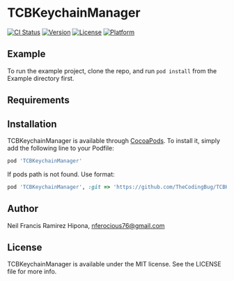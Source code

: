 # TCBKeychainManager

[![CI Status](https://img.shields.io/travis/TCBKeychainManager/TCBKeychainManager.svg?style=flat)](https://travis-ci.org/TCBKeychainManager/TCBKeychainManager)
[![Version](https://img.shields.io/cocoapods/v/TCBKeychainManager.svg?style=flat)](https://cocoapods.org/pods/TCBKeychainManager)
[![License](https://img.shields.io/cocoapods/l/TCBKeychainManager.svg?style=flat)](https://cocoapods.org/pods/TCBKeychainManager)
[![Platform](https://img.shields.io/cocoapods/p/TCBKeychainManager.svg?style=flat)](https://cocoapods.org/pods/TCBKeychainManager)

## Example

To run the example project, clone the repo, and run `pod install` from the Example directory first.

## Requirements

## Installation

TCBKeychainManager is available through [CocoaPods](https://cocoapods.org). To install
it, simply add the following line to your Podfile:

```ruby
pod 'TCBKeychainManager'
```

If pods path is not found. Use format: 
```ruby
pod 'TCBKeychainManager', :git => 'https://github.com/TheCodingBug/TCBKeychainManager.git'
```

## Author

Neil Francis Ramirez Hipona, nferocious76@gmail.com

## License

TCBKeychainManager is available under the MIT license. See the LICENSE file for more info.
